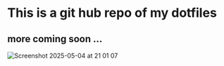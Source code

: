 # This is a git hub repo of my dotfiles

## more coming soon ...

![Screenshot 2025-05-04 at 21 01 07](https://github.com/user-attachments/assets/5ad5f75c-59d7-4e21-bfc5-5a5c8afb0b84)
